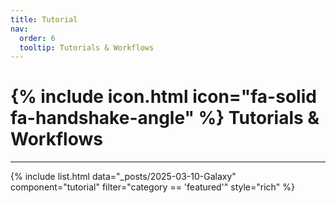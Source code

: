 ```yaml
---
title: Tutorial
nav:
  order: 6
  tooltip: Tutorials & Workflows
---
```


# {% include icon.html icon="fa-solid fa-handshake-angle" %} Tutorials & Workflows

---

{%
  include list.html
  data="_posts/2025-03-10-Galaxy"
  component="tutorial"
  filter="category == 'featured'"
  style="rich"
%}

